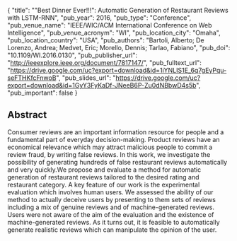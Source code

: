 {
  "title": "\"Best Dinner Ever!!!\": Automatic Generation of Restaurant Reviews with LSTM-RNN",
  "pub_year": 2016,
  "pub_type": "Conference",
  "pub_venue_name": "IEEE/WIC/ACM International Conference on Web Intelligence",
  "pub_venue_acronym": "WI",
  "pub_location_city": "Omaha",
  "pub_location_country": "USA",
  "pub_authors": "Bartoli, Alberto; De Lorenzo, Andrea; Medvet, Eric; Morello, Dennis;  Tarlao, Fabiano",
  "pub_doi": "10.1109/WI.2016.0130",
  "pub_publisher_url": "http://ieeexplore.ieee.org/document/7817147/",
  "pub_fulltext_url": "https://drive.google.com/uc?export=download&id=1iYNLIS1E_6q7gEyPqu-seFTHKfcFnwoB",
  "pub_slides_url": "https://drive.google.com/uc?export=download&id=1GyY3FyKaDf-JNeeB6P-Zu0dNBbwD4s5b",
  "pub_important": false
}

## Abstract
Consumer reviews are an important information resource for people and a fundamental part of everyday decision-making. Product reviews have an economical relevance which may attract malicious people to commit a review fraud, by writing false reviews. In this work, we investigate the possibility of generating hundreds of false restaurant reviews automatically and very quickly.We propose and evaluate a method for automatic generation of restaurant reviews tailored to the desired rating and restaurant category. A key feature of our work is the experimental evaluation which involves human users. We assessed the ability of our method to actually deceive users by presenting to them sets of reviews including a mix of genuine reviews and of machine-generated reviews. Users were not aware of the aim of the evaluation and the existence of machine-generated reviews. As it turns out, it is feasible to automatically generate realistic reviews which can manipulate the opinion of the user.
